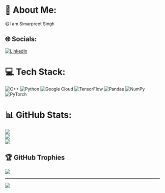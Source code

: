 # 💫 About Me:
😃I am Simarpreet Singh<br>


## 🌐 Socials:
[![LinkedIn](https://img.shields.io/badge/LinkedIn-%230077B5.svg?logo=linkedin&logoColor=white)](https://linkedin.com/in/https://www.linkedin.com/in/simar-dhami-8b77a5215/) 

# 💻 Tech Stack:
![C++](https://img.shields.io/badge/c-%2300599C.svg?style=for-the-badge&logo=c&logoColor=white) ![Python](https://img.shields.io/badge/python-3670A0?style=for-the-badge&logo=python&logoColor=ffdd54) ![Google Cloud](https://img.shields.io/badge/Google%20Cloud-%234285F4.svg?style=for-the-badge&logo=google-cloud&logoColor=white) ![TensorFlow](https://img.shields.io/badge/TensorFlow-%23FF6F00.svg?style=for-the-badge&logo=TensorFlow&logoColor=white) ![Pandas](https://img.shields.io/badge/pandas-%23150458.svg?style=for-the-badge&logo=pandas&logoColor=white) ![NumPy](https://img.shields.io/badge/numpy-%23013243.svg?style=for-the-badge&logo=numpy&logoColor=white) ![PyTorch](https://img.shields.io/badge/PyTorch-%23EE4C2C.svg?style=for-the-badge&logo=PyTorch&logoColor=white)
# 📊 GitHub Stats:
![](https://github-readme-stats.vercel.app/api?username=SimarDhami&theme=algolia&hide_border=false&include_all_commits=false&count_private=false)<br/>
![](https://github-readme-streak-stats.herokuapp.com/?user=SimarDhami&theme=algolia&hide_border=false)<br/>
![](https://github-readme-stats.vercel.app/api/top-langs/?username=SimarDhami&theme=algolia&hide_border=false&include_all_commits=false&count_private=false&layout=compact)

## 🏆 GitHub Trophies
![](https://github-profile-trophy.vercel.app/?username=SimarDhami&theme=radical&no-frame=false&no-bg=true&margin-w=4)

---
[![](https://visitcount.itsvg.in/api?id=SimarDhami&icon=0&color=0)](https://visitcount.itsvg.in)

<!-- Proudly created with GPRM ( https://gprm.itsvg.in ) -->
